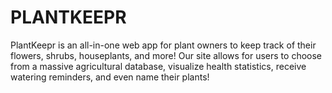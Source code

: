 # PLANTKEEPR
PlantKeepr is an all-in-one web app for plant owners to keep track of their flowers, shrubs, houseplants, and more! Our site allows for users to choose from a massive agricultural database, visualize health statistics, receive watering reminders, and even name their plants!
